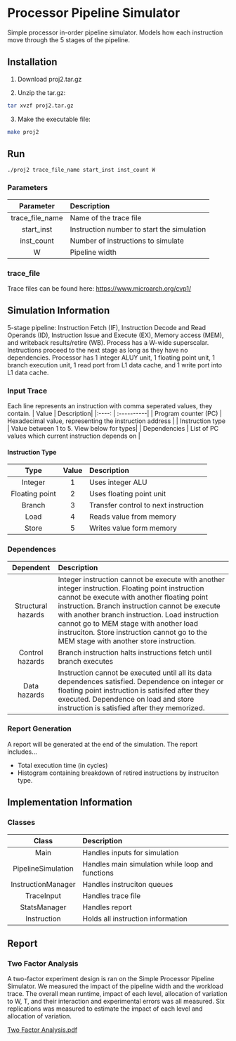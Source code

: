 # Processor Pipeline Simulator
Simple processor in-order pipeline simulator.
Models how each instruction move through the 5 stages of the pipeline.

## Installation
1. Download proj2.tar.gz

2. Unzip the tar.gz:
```bash
tar xvzf proj2.tar.gz
```

3. Make the executable file:
```bash
make proj2 
```

## Run
```
./proj2 trace_file_name start_inst inst_count W
```

### Parameters
| Parameter | Description|
|:---------: | :----------|
| trace_file_name | Name of the trace file |
| start_inst | Instruction number to start the simulation |
| inst_count | Number of instructions to simulate |
| W | Pipeline width |

### trace_file 
Trace files can be found here: https://www.microarch.org/cvp1/

## Simulation Information
5-stage pipeline: Instruction Fetch (IF), Instruction Decode and Read Operands (ID), Instruction Issue and Execute (EX), Memory access (MEM), and writeback results/retire (WB). 
Process has a W-wide superscalar. Instructions proceed to the next stage as long as they have no dependencies. 
Processor has 1 integer ALUY unit, 1 floating point unit, 1 branch execution unit, 1 read port from L1 data cache, and 1 write port into L1 data cache.

### Input Trace
Each line represents an instruction with comma seperated values, they contain.
| Value | Description|
|:----: | :----------|
| Program counter (PC) | Hexadecimal value, representing the instruction address |
| Instruction type | Value between 1 to 5. View below for types|
| Dependencies | List of PC values which current instruction depends on | 

#### Instruction Type
| Type | Value | Description |
|:---: |:---: |:-----------|
| Integer | 1 | Uses integer ALU |
| Floating point | 2| Uses floating point unit |
| Branch | 3 | Transfer control to next instruction  |
| Load | 4 | Reads value from memory |
| Store | 5 | Writes value form memory |

### Dependences
| Dependent | Description|
|:---------: | :----------|
| Structural hazards | Integer instruction cannot be execute with another integer instruction. Floating point instruction cannot be execute with another floating point instruction. Branch instruction cannot be execute with another branch instruction. Load instruction cannot go to MEM stage with another load instruciton. Store instruction cannot go to the MEM stage with another store instruction. |
| Control hazards | Branch instruction halts instructions fetch until branch executes |
| Data hazards | Instruction cannot be executed until all its data dependences satisfied. Dependence on integer or floating point instruction is satisifed after they executed. Dependence on load and store instruction is satisfied after they memorized. |

### Report Generation
A report will be generated at the end of the simulation. The report includes...
- Total execution time (in cycles)
- Histogram containing breakdown of retired instructions by instruciton type.

## Implementation Information
### Classes
| Class | Description|
|:---------: | :----------|
| Main | Handles inputs for simulation |
| PipelineSimulation | Handles main simulation while loop and functions | 
| InstructionManager | Handles instruciton queues |
| TraceInput | Handles trace file | 
| StatsManager | Handles report |
| Instruction | Holds all instruction information |

## Report
### Two Factor Analysis
A two-factor experiment design is ran on the Simple Processor
Pipeline Simulator. 
We measured the impact of the pipeline width and the workload trace.
The overall mean runtime, impact of each level, allocation of variation to W, T, and their interaction and experimental errors was all measured. 
Six replications was measured to estimate the impact of each level and allocation of variation.

[Two Factor Analysis.pdf](Two%20Factor%20Analysis.pdf)